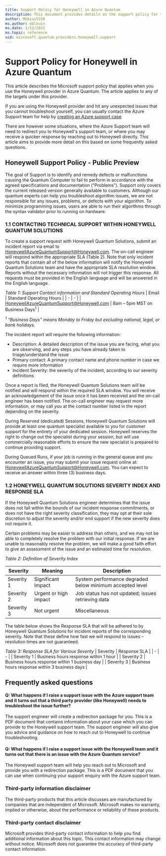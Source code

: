 ```yaml
---
title: Support Policy for Honeywell in Azure Quantum
description: This document provides details on the support policy for the Honeywell provider in Azure Quantum
author: Mobius5150
ms.author: mblouin
ms.date: 1/12/2021
ms.topic: reference
uid: microsoft.quantum.providers.honeywell.support
---
```


# Support Policy for Honeywell in Azure Quantum

This article describes the Microsoft support policy that applies when you use the Honeywell provider in Azure Quantum. The article applies to any of the targets under this provider.

If you are using the Honeywell provider and hit any unexpected issues that you cannot troubleshoot yourself, you can usually contact the Azure Support team for help by [creating an Azure support case](https://docs.microsoft.com/azure/azure-portal/supportability/how-to-create-azure-support-request).

There are however some situations, where the Azure Support team will need to redirect you to Honeywell's support team, or where you may receive a quicker response by reaching out to Honeywell directly. This article aims to provide more detail on this based on some frequently asked questions.

## Honeywell Support Policy - Public Preview
The goal of Support is to identify and remedy defects or malfunctions causing the Quantum Computer to fail to perform in accordance with the agreed specifications and documentation (“Problems”). Support only covers the current released version generally available to customers.  Although our quantum experts can help you troubleshoot algorithm issues, we are not responsible for any issues, problems, or defects with your algorithm. To minimize programming issues, users are able to run their algorithms through the syntax validator prior to running on hardware.  

### 1.1	CONTACTING TECHNICAL SUPPORT WITHIN HONEYWELL QUANTUM SOLUTIONS

To create a support request with Honeywell Quantum Solutions, submit an incident report via email to HoneywellAzureQuantumSupport@Honeywell.com. The on-call engineer will respond within the appropriate SLA (Table 2). Note that only incident reports that contain all of the below information will notify the Honeywell Quantum Solutions team and have the appropriate SLA resolution window. Reports without the necessary information will not trigger this response. All requests must be provided in the English language and will be answered in the English language.

_Table 1: Support Contact information and Standard Operating Hours_
| Email | Standard Operating Hours |
| - | - |
| <a href="mailto:HoneywellAzureQuantumSupport@Honeywell.com">HoneywellAzureQuantumSupport@Honeywell.com</a> | 8am – 5pm MST on Business Days<sup>1</sup> |

_<sup>1</sup> “Business Days” means Monday to Friday but excluding national, legal, or bank holidays._

The incident report will require the following information:

- Description: A detailed description of the issue you are facing, what you are observing, and any steps you have already taken to triage/understand the issue
- Primary contact: A primary contact name and phone number in case we require more information
- Incident Severity: the severity of the incident, according to our severity definitions

Once a report is filed, the Honeywell Quantum Solutions team will be notified and will respond within the required SLA window. You will receive an acknowledgement of the issue once it has been received and the on-call engineer has been notified. The on-call engineer may request more information, or may call you at the contact number listed in the report depending on the severity. 

During Reserved (dedicated) Sessions, Honeywell Quantum Solutions will provide at least one quantum specialist available to you for customer support for the entirety of your dedicated session. Honeywell reserves the right to change out the specialist during your session, but will use commercially reasonable efforts to ensure the new specialist is prepared to continue providing support.     

During Queued Runs, if your job is running in the general queue and you encounter an issue, you may submit your issue request online at: <a href="mailto:HoneywellAzureQuantumSupport@Honeywell.com">HoneywellAzureQuantumSupport@Honeywell.com</a>. You can expect to receive an answer within three (3) business days.  

### 1.2	HONEYWELL QUANTUM SOLUTIONS SEVERITY INDEX AND RESPONSE SLA

If the Honeywell Quantum Solutions engineer determines that the issue does not fall within the bounds of our incident response commitments, or does not have the right severity classification, they may opt at their sole discretion to adjust the severity and/or end support if the new severity does not require it.

Certain problems may be easier to address than others, and we may not be able to completely resolve the problem with our initial response. If we are unable to reasonably resolve the problem, we will make a good faith effort to give an assessment of the issue and an estimated time for resolution. 

_Table 2: Definition of Severity Index_

| Severity	| Meaning | Description |
| - | - | - |
| Severity 1| 	Significant Impact | System performance degraded below minimum accepted level |
| Severity 2| 	Urgent or high impact | Job status has not updated; issues retrieving data |
| Severity 3| 	Not urgent | Miscellaneous  |

The table below shows the Response SLA that will be adhered to by Honeywell Quantum Solutions for incident reports of the corresponding severity. Note that these define how fast we will respond to issues – resolution times are not guaranteed.

_Table 3: Response SLA for Various Severity_
| Severity	| Response SLA |
| - | - |
| Severity 1	| Business hours response within 1 hour |
| Severity 2	| Business hours response within 1 business day |
| Severity 3	| Business hours response within 3 business days |


## Frequently asked questions

#### Q: What happens if I raise a support issue with the Azure support team and it turns out that a third party provider (like Honeywell) needs to troubleshoot the issue further?

The support engineer will create a redirection package for you. This is a PDF document that contains information about your case which you can provide to the Honeywell support team.
The support engineer will also give you advice and guidance on how to reach out to Honeywell to continue troubleshooting.

#### Q: What happens if I raise a support issue with the Honeywell team and it turns out that there is an issue with the Azure Quantum service?

The Honeywell support team will help you reach out to Microsoft and provide you with a redirection package. This is a PDF document that you can use when continuing your support enquiry with the Azure support team.

### Third-party information disclaimer

The third-party products that this article discusses are manufactured by companies that are independent of Microsoft. Microsoft makes no warranty, implied or otherwise, about the performance or reliability of these products.

### Third-party contact disclaimer

Microsoft provides third-party contact information to help you find additional information about this topic. This contact information may change without notice. Microsoft does not guarantee the accuracy of third-party contact information.


